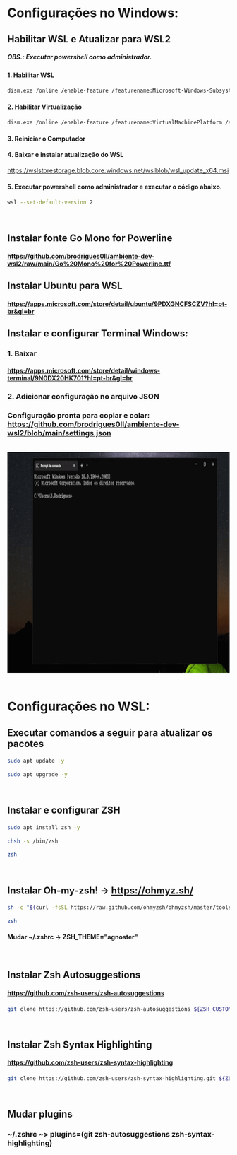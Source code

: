 # Configurações no Windows:
  ## Habilitar WSL e Atualizar para WSL2
  ##### OBS.: Executar powershell como administrador.

  #### 1. Habilitar WSL
  ```sh
  dism.exe /online /enable-feature /featurename:Microsoft-Windows-Subsystem-Linux /all /norestart
  ```
  #### 2. Habilitar Virtualização

  ```sh
  dism.exe /online /enable-feature /featurename:VirtualMachinePlatform /all /norestart
  ```

  #### 3. Reiniciar o Computador

  #### 4. Baixar e instalar atualização do WSL
  https://wslstorestorage.blob.core.windows.net/wslblob/wsl_update_x64.msi

  #### 5. Executar powershell como administrador e executar o código abaixo.
  
  ```sh
  wsl --set-default-version 2
  ```

  <br>

  ## Instalar fonte Go Mono for Powerline
  #### https://github.com/brodrigues0ll/ambiente-dev-wsl2/raw/main/Go%20Mono%20for%20Powerline.ttf

  ## Instalar Ubuntu para WSL
  #### https://apps.microsoft.com/store/detail/ubuntu/9PDXGNCFSCZV?hl=pt-br&gl=br

  ## Instalar e configurar Terminal Windows:
  
  ### 1. Baixar
  #### https://apps.microsoft.com/store/detail/windows-terminal/9N0DX20HK701?hl=pt-br&gl=br
  
  ### 2. Adicionar configuração no arquivo JSON
  ### Configuração pronta para copiar e colar: https://github.com/brodrigues0ll/ambiente-dev-wsl2/blob/main/settings.json
  
  <br>
  
  <img src="https://github.com/brodrigues0ll/ambiente-dev-wsl2/blob/main/2022-09-21%2004-19-47.gif" width="800" height="500" />  
  
  <br>
  <br>
  
# Configurações no WSL:  
  ## Executar comandos a seguir para atualizar os pacotes
  ```sh
  sudo apt update -y
  ```
  ```sh
  sudo apt upgrade -y
  ```
  <br>

  ## Instalar e configurar ZSH
  ```sh
  sudo apt install zsh -y
  ```
  ```sh
  chsh -s /bin/zsh
  ```
  ```sh
  zsh
  ```

  <br>

  ## Instalar Oh-my-zsh! -> https://ohmyz.sh/
  ```sh
  sh -c "$(curl -fsSL https://raw.github.com/ohmyzsh/ohmyzsh/master/tools/install.sh)"
  ```
  ```sh
  zsh
  ```
  #### Mudar ~/.zshrc -> ZSH_THEME="agnoster"

  <br>

  ## Instalar Zsh Autosuggestions
  #### https://github.com/zsh-users/zsh-autosuggestions
  ```sh
  git clone https://github.com/zsh-users/zsh-autosuggestions ${ZSH_CUSTOM:-~/.oh-my-zsh/custom}/plugins/zsh-autosuggestions
  ```

  <br>

  ## Instalar Zsh Syntax Highlighting
  #### https://github.com/zsh-users/zsh-syntax-highlighting
  ```sh
  git clone https://github.com/zsh-users/zsh-syntax-highlighting.git ${ZSH_CUSTOM:-~/.oh-my-zsh/custom}/plugins/zsh-syntax-highlighting
  ```

  <br>

  ## Mudar plugins
  ###  ~/.zshrc ~> plugins=(git zsh-autosuggestions zsh-syntax-highlighting)
